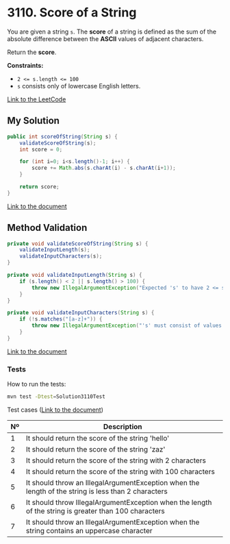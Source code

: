 # 3110. Score of a String

You are given a string `s`. The **score** of a string is defined as the sum of the absolute difference between the **ASCII** values of adjacent characters.

Return the **score**.



**Constraints:**
- `2 <= s.length <= 100`
- `s` consists only of lowercase English letters.


[Link to the LeetCode](https://leetcode.com/problems/score-of-a-string/)

## My Solution

````java
public int scoreOfString(String s) {
    validateScoreOfString(s);
    int score = 0;

    for (int i=0; i<s.length()-1; i++) {
        score += Math.abs(s.charAt(i) - s.charAt(i+1));
    }

    return score;
}
````

[Link to the document](../../java/com/kauassilva/algorithms/solutions/Solution3110.java)



## Method Validation

````java
private void validateScoreOfString(String s) {
    validateInputLength(s);
    validateInputCharacters(s);
}

private void validateInputLength(String s) {
    if (s.length() < 2 || s.length() > 100) {
        throw new IllegalArgumentException("Expected 's' to have 2 <= size >= 100 but got " + s.length() + ".");
    }
}

private void validateInputCharacters(String s) {
    if (!s.matches("[a-z]+")) {
        throw new IllegalArgumentException("'s' must consist of values from a to z only");
    }
}
````

[Link to the document](../../java/com/kauassilva/algorithms/solutions/Solution3110.java)



### Tests

How to run the tests:

````bash
mvn test -Dtest=Solution3110Test
````

Test cases ([Link to the document](../../../test/java/com/kauassilva/algorithms/solutions/Solution3110Test.java))

| Nº | Description                                                                                           |
|----|-------------------------------------------------------------------------------------------------------|
| 1  | It should return the score of the string 'hello'                                                      |
| 2  | It should return the score of the string 'zaz'                                                        |
| 3  | It should return the score of the string with 2 characters                                            |
| 4  | It should return the score of the string with 100 characters                                          |
| 5  | It should throw an IllegalArgumentException when the length of the string is less than 2 characters   |
| 6  | It should throw IllegalArgumentException when the length of the string is greater than 100 characters |
| 7  | It should throw an IllegalArgumentException when the string contains an uppercase character           |
